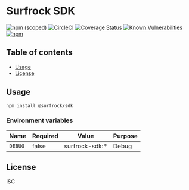 # Surfrock SDK

[![npm (scoped)](https://img.shields.io/npm/v/@surfrock/sdk.svg)](https://www.npmjs.com/package/@surfrock/sdk)
[![CircleCI](https://circleci.com/gh/surfrcok/sdk.svg?style=svg)](https://circleci.com/gh/surfrcok/sdk)
[![Coverage Status](https://coveralls.io/repos/github/surfrcok/sdk/badge.svg?branch=master)](https://coveralls.io/github/surfrcok/sdk?branch=master)
[![Known Vulnerabilities](https://snyk.io/test/github/surfrcok/sdk/badge.svg?targetFile=package.json)](https://snyk.io/test/github/surfrcok/sdk?targetFile=package.json)
[![npm](https://img.shields.io/npm/dm/@surfrock/sdk.svg)](https://nodei.co/npm/@surfrock/sdk/)

## Table of contents

* [Usage](#usage)
* [License](#license)

## Usage

```shell
npm install @surfrock/sdk
```

### Environment variables

| Name    | Required | Value          | Purpose |
| ------- | -------- | -------------- | ------- |
| `DEBUG` | false    | surfrock-sdk:* | Debug   |

## License

ISC
